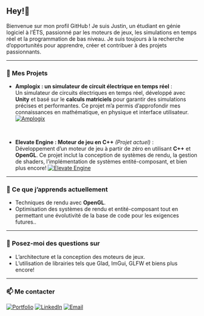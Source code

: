 ## Hey!👋

Bienvenue sur mon profil GitHub ! Je suis Justin, un étudiant en génie logiciel à l’ÉTS, passionné par les moteurs de jeux, les simulations en temps réel et la programmation de bas niveau. Je suis toujours à la recherche d’opportunités pour apprendre, créer et contribuer à des projets passionnants.

---

### 🔭 Mes Projets
- **Amplogix : un simulateur de circuit électrique en temps réel** :  
  Un simulateur de circuits électriques en temps réel, développé avec **Unity** et basé sur le **calculs matriciels** pour garantir des simulations précises et performantes. Ce projet m’a permis d’approfondir mes connaissances en mathématique, en physique et interface utilisateur.
  [![Amplogix](https://img.shields.io/badge/⚡%20Amplogix-Simulateur%20de%20circuits-F28C28?style=for-the-badge&labelColor=ffffff)](https://github.com/justinfiset/Amplogix)

<br>

- **Elevate Engine : Moteur de jeu en C++** *(Projet actuel)* :  
  Développement d’un moteur de jeu à partir de zéro en utilisant **C++** et **OpenGL**. Ce projet inclut la conception de systèmes de rendu, la gestion de shaders, l’implémentation de systèmes entité-composant, et bien plus encore!
  [![Elevate Engine](https://img.shields.io/badge/🎮%20Elevate%20Engine-Moteur%20de%20jeu%20C++-1DB954?style=for-the-badge&labelColor=ffffff)](https://github.com/justinfiset/Elevate-Engine)
---

### 🌱 Ce que j’apprends actuellement
- Techniques de rendu avec **OpenGL**.
- Optimisation des systèmes de rendu et entité-composant tout en permettant une évolutivité de la base de code pour les exigences futures..

---

### 💬 Posez-moi des questions sur
- L’architecture et la conception des moteurs de jeux.
- L’utilisation de librairies tels que Glad, ImGui, GLFW et biens plus encore!

---

### 📫 Me contacter
[![Portfolio](https://img.shields.io/badge/🌐%20Portfolio-justinfiset.github.io-20C997?style=for-the-badge&labelColor=ffffff)](https://justinfiset.github.io)
[![LinkedIn](https://img.shields.io/badge/🔗%20LinkedIn-Justin%20Fiset-0A66C2?style=for-the-badge&labelColor=ffffff&logo=linkedin)](https://www.linkedin.com/in/justin-fiset-925024172/)
[![Email](https://img.shields.io/badge/📧%20Email-justinfiset%40hotmail.fr-FF4C4C?style=for-the-badge&labelColor=ffffff)](mailto:justinfiset@hotmail.fr)